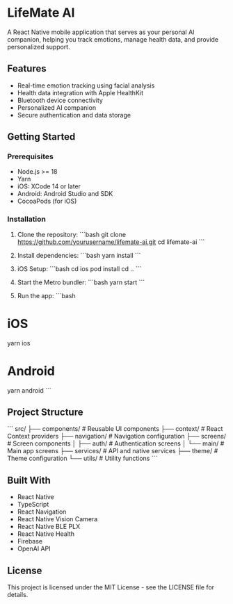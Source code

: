# LifeMate AI

A React Native mobile application that serves as your personal AI companion, helping you track emotions, manage health data, and provide personalized support.

## Features

- Real-time emotion tracking using facial analysis
- Health data integration with Apple HealthKit
- Bluetooth device connectivity
- Personalized AI companion
- Secure authentication and data storage

## Getting Started

### Prerequisites

- Node.js >= 18
- Yarn
- iOS: XCode 14 or later
- Android: Android Studio and SDK
- CocoaPods (for iOS)

### Installation

1. Clone the repository:
\`\`\`bash
git clone https://github.com/yourusername/lifemate-ai.git
cd lifemate-ai
\`\`\`

2. Install dependencies:
\`\`\`bash
yarn install
\`\`\`

3. iOS Setup:
\`\`\`bash
cd ios
pod install
cd ..
\`\`\`

4. Start the Metro bundler:
\`\`\`bash
yarn start
\`\`\`

5. Run the app:
\`\`\`bash
# iOS
yarn ios

# Android
yarn android
\`\`\`

## Project Structure

\`\`\`
src/
  ├── components/      # Reusable UI components
  ├── context/         # React Context providers
  ├── navigation/      # Navigation configuration
  ├── screens/         # Screen components
  │   ├── auth/       # Authentication screens
  │   └── main/       # Main app screens
  ├── services/        # API and native services
  ├── theme/          # Theme configuration
  └── utils/          # Utility functions
\`\`\`

## Built With

- React Native
- TypeScript
- React Navigation
- React Native Vision Camera
- React Native BLE PLX
- React Native Health
- Firebase
- OpenAI API

## License

This project is licensed under the MIT License - see the LICENSE file for details.

